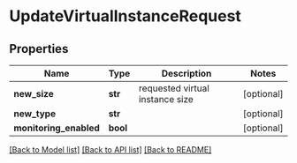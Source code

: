 # UpdateVirtualInstanceRequest

## Properties
Name | Type | Description | Notes
------------ | ------------- | ------------- | -------------
**new_size** | **str** | requested virtual instance size | [optional] 
**new_type** | **str** |  | [optional] 
**monitoring_enabled** | **bool** |  | [optional] 

[[Back to Model list]](../README.md#documentation-for-models) [[Back to API list]](../README.md#documentation-for-api-endpoints) [[Back to README]](../README.md)


